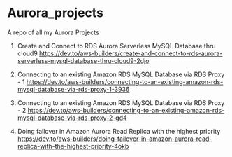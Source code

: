 # Aurora_projects
A repo of all my Aurora Projects

1. Create and Connect to RDS Aurora Serverless MySQL Database thru cloud9 https://dev.to/aws-builders/create-and-connect-to-rds-aurora-serverless-mysql-database-thru-cloud9-2djo

2. Connecting to an existing Amazon RDS MySQL Database via RDS Proxy - 1 https://dev.to/aws-builders/connecting-to-an-existing-amazon-rds-mysql-database-via-rds-proxy-1-3936

3. Connecting to an existing Amazon RDS MySQL Database via RDS Proxy - 2 https://dev.to/aws-builders/connecting-to-an-existing-amazon-rds-mysql-database-via-rds-proxy-2-gd4

4. Doing failover in Amazon Aurora Read Replica with the highest priority https://dev.to/aws-builders/doing-failover-in-amazon-aurora-read-replica-with-the-highest-priority-4okb
